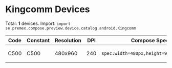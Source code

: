 # Kingcomm Devices

Total: **1** devices. Import: `import se.premex.compose.preview.device.catalog.android.Kingcomm`

| Code | Constant | Resolution | DPI | Compose Spec | Preview Usage |
|------|----------|------------|-----|-------------|---------------|
| C500 | C500 | 480x960 | 240 | `spec:width=480px,height=960px,dpi=240` | `@Preview(device = Kingcomm.C500)` |

<!-- Generated automatically. Do not edit manually. -->

